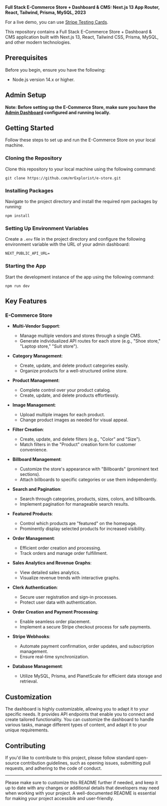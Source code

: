 **Full Stack E-Commerce Store + Dashboard & CMS: Next.js 13 App Router, React, Tailwind, Prisma, MySQL, 2023**

For a live demo, you can use [Stripe Testing Cards](https://stripe.com/docs/testing).

This repository contains a Full Stack E-Commerce Store + Dashboard & CMS application built with Next.js 13, React, Tailwind CSS, Prisma, MySQL, and other modern technologies.

## Prerequisites

Before you begin, ensure you have the following:

- Node.js version 14.x or higher.

## Admin Setup

**Note: Before setting up the E-Commerce Store, make sure you have the [Admin Dashboard](https://github.com/mrExplorist/store-dash.git) configured and running locally.**

## Getting Started

Follow these steps to set up and run the E-Commerce Store on your local machine.

### Cloning the Repository

Clone this repository to your local machine using the following command:

```shell
git clone https://github.com/mrExplorist/e-store.git
```

### Installing Packages

Navigate to the project directory and install the required npm packages by running:

```shell
npm install
```

### Setting Up Environment Variables

Create a `.env` file in the project directory and configure the following environment variable with the URL of your admin dashboard:

```env
NEXT_PUBLIC_API_URL=
```

### Starting the App

Start the development instance of the app using the following command:

```shell
npm run dev
```

## Key Features

### E-Commerce Store

- **Multi-Vendor Support**:

  - Manage multiple vendors and stores through a single CMS.
  - Generate individualized API routes for each store (e.g., "Shoe store," "Laptop store," "Suit store").

- **Category Management**:

  - Create, update, and delete product categories easily.
  - Organize products for a well-structured online store.

- **Product Management**:

  - Complete control over your product catalog.
  - Create, update, and delete products effortlessly.

- **Image Management**:

  - Upload multiple images for each product.
  - Change product images as needed for visual appeal.

- **Filter Creation**:

  - Create, update, and delete filters (e.g., "Color" and "Size").
  - Match filters in the "Product" creation form for customer convenience.

- **Billboard Management**:

  - Customize the store's appearance with "Billboards" (prominent text sections).
  - Attach billboards to specific categories or use them independently.

- **Search and Pagination**:

  - Search through categories, products, sizes, colors, and billboards.
  - Implement pagination for manageable search results.

- **Featured Products**:

  - Control which products are "featured" on the homepage.
  - Prominently display selected products for increased visibility.

- **Order Management**:

  - Efficient order creation and processing.
  - Track orders and manage order fulfillment.

- **Sales Analytics and Revenue Graphs**:

  - View detailed sales analytics.
  - Visualize revenue trends with interactive graphs.

- **Clerk Authentication**:

  - Secure user registration and sign-in processes.
  - Protect user data with authentication.

- **Order Creation and Payment Processing**:

  - Enable seamless order placement.
  - Implement a secure Stripe checkout process for safe payments.

- **Stripe Webhooks**:

  - Automate payment confirmation, order updates, and subscription management.
  - Ensure real-time synchronization.

- **Database Management**:
  - Utilize MySQL, Prisma, and PlanetScale for efficient data storage and retrieval.

## Customization

The dashboard is highly customizable, allowing you to adapt it to your specific needs. It provides API endpoints that enable you to connect and create tailored functionality. You can customize the dashboard to handle various tasks, manage different types of content, and adapt it to your unique requirements.

## Contributing

If you'd like to contribute to this project, please follow standard open-source contribution guidelines, such as opening issues, submitting pull requests, and adhering to the code of conduct.

---

Please make sure to customize this README further if needed, and keep it up to date with any changes or additional details that developers may need when working with your project. A well-documented README is essential for making your project accessible and user-friendly.
